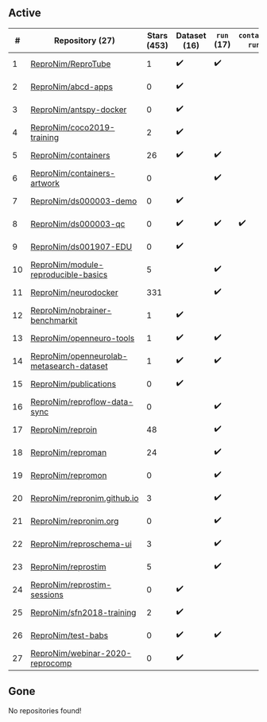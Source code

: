 ## Active
| # | Repository (27) | Stars (453) | Dataset (16) | `run` (17) | `containers-run` (1) | Last Modified |
| --- | --- | --- | --- | --- | --- | --- |
| 1 | [ReproNim/ReproTube](https://github.com/ReproNim/ReproTube) | 1 | :heavy_check_mark: | :heavy_check_mark: |  | 2024-06-27 03:00:45+00:00 |
| 2 | [ReproNim/abcd-apps](https://github.com/ReproNim/abcd-apps) | 0 | :heavy_check_mark: |  |  | 2023-02-13 13:28:51+00:00 |
| 3 | [ReproNim/antspy-docker](https://github.com/ReproNim/antspy-docker) | 0 | :heavy_check_mark: |  |  | 2023-03-23 19:39:35+00:00 |
| 4 | [ReproNim/coco2019-training](https://github.com/ReproNim/coco2019-training) | 2 | :heavy_check_mark: |  |  | 2022-07-06 20:14:58+00:00 |
| 5 | [ReproNim/containers](https://github.com/ReproNim/containers) | 26 | :heavy_check_mark: | :heavy_check_mark: |  | 2024-12-03 05:12:35+00:00 |
| 6 | [ReproNim/containers-artwork](https://github.com/ReproNim/containers-artwork) | 0 |  | :heavy_check_mark: |  | 2023-08-11 18:07:48+00:00 |
| 7 | [ReproNim/ds000003-demo](https://github.com/ReproNim/ds000003-demo) | 0 | :heavy_check_mark: |  |  | 2019-07-18 16:16:52+00:00 |
| 8 | [ReproNim/ds000003-qc](https://github.com/ReproNim/ds000003-qc) | 0 | :heavy_check_mark: | :heavy_check_mark: | :heavy_check_mark: | 2019-08-31 12:40:29+00:00 |
| 9 | [ReproNim/ds001907-EDU](https://github.com/ReproNim/ds001907-EDU) | 0 | :heavy_check_mark: |  |  | 2022-05-13 11:30:14+00:00 |
| 10 | [ReproNim/module-reproducible-basics](https://github.com/ReproNim/module-reproducible-basics) | 5 |  | :heavy_check_mark: |  | 2021-04-28 12:33:17+00:00 |
| 11 | [ReproNim/neurodocker](https://github.com/ReproNim/neurodocker) | 331 |  | :heavy_check_mark: |  | 2024-12-01 00:06:45+00:00 |
| 12 | [ReproNim/nobrainer-benchmarkit](https://github.com/ReproNim/nobrainer-benchmarkit) | 1 | :heavy_check_mark: |  |  | 2022-11-10 18:37:02+00:00 |
| 13 | [ReproNim/openneuro-tools](https://github.com/ReproNim/openneuro-tools) | 1 | :heavy_check_mark: | :heavy_check_mark: |  | 2021-05-13 14:33:57+00:00 |
| 14 | [ReproNim/openneurolab-metasearch-dataset](https://github.com/ReproNim/openneurolab-metasearch-dataset) | 1 | :heavy_check_mark: | :heavy_check_mark: |  | 2018-04-04 00:21:36+00:00 |
| 15 | [ReproNim/publications](https://github.com/ReproNim/publications) | 0 | :heavy_check_mark: |  |  | 2019-06-07 13:46:55+00:00 |
| 16 | [ReproNim/reproflow-data-sync](https://github.com/ReproNim/reproflow-data-sync) | 0 |  | :heavy_check_mark: |  | 2024-10-29 17:24:53+00:00 |
| 17 | [ReproNim/reproin](https://github.com/ReproNim/reproin) | 48 |  | :heavy_check_mark: |  | 2024-11-21 16:23:57+00:00 |
| 18 | [ReproNim/reproman](https://github.com/ReproNim/reproman) | 24 |  | :heavy_check_mark: |  | 2023-06-16 15:45:37+00:00 |
| 19 | [ReproNim/repromon](https://github.com/ReproNim/repromon) | 0 |  | :heavy_check_mark: |  | 2024-04-17 11:21:48+00:00 |
| 20 | [ReproNim/repronim.github.io](https://github.com/ReproNim/repronim.github.io) | 3 |  | :heavy_check_mark: |  | 2024-12-13 00:35:25+00:00 |
| 21 | [ReproNim/repronim.org](https://github.com/ReproNim/repronim.org) | 0 |  | :heavy_check_mark: |  | 2024-12-20 00:23:15+00:00 |
| 22 | [ReproNim/reproschema-ui](https://github.com/ReproNim/reproschema-ui) | 3 |  | :heavy_check_mark: |  | 2024-12-15 05:54:56+00:00 |
| 23 | [ReproNim/reprostim](https://github.com/ReproNim/reprostim) | 5 |  | :heavy_check_mark: |  | 2024-12-11 19:04:18+00:00 |
| 24 | [ReproNim/reprostim-sessions](https://github.com/ReproNim/reprostim-sessions) | 0 | :heavy_check_mark: |  |  | 2023-03-09 15:02:51+00:00 |
| 25 | [ReproNim/sfn2018-training](https://github.com/ReproNim/sfn2018-training) | 2 | :heavy_check_mark: |  |  | 2022-07-06 20:14:08+00:00 |
| 26 | [ReproNim/test-babs](https://github.com/ReproNim/test-babs) | 0 | :heavy_check_mark: | :heavy_check_mark: |  | 2023-12-08 20:39:43+00:00 |
| 27 | [ReproNim/webinar-2020-reprocomp](https://github.com/ReproNim/webinar-2020-reprocomp) | 0 | :heavy_check_mark: |  |  | 2020-12-04 18:51:46+00:00 |

## Gone
No repositories found!
